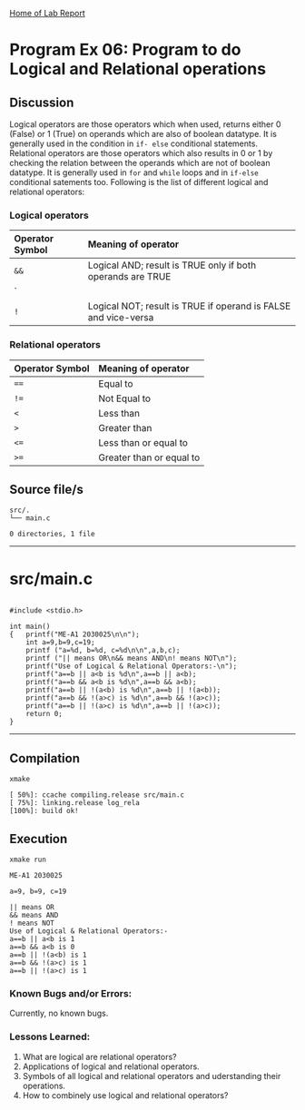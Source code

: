 [Home of Lab Report](../lab.html)

# Program Ex 06: Program to do Logical and Relational operations

## Discussion

Logical operators are those operators which when used, returns either 0 (False) or 1 (True) on operands which are also of boolean datatype. It is generally used in the condition in `if- else` conditional statements. Relational operators are those operators which also results in 0 or 1 by checking the relation between the operands which are not of boolean datatype. It is generally used in `for` and `while` loops and in `if-else` conditional satements too.
Following is the list of different logical and relational operators:

### Logical operators

| Operator Symbol | Meaning of operator |
| :-------------- | :------------------ |
| `&&` | Logical AND; result is TRUE only if both operands are TRUE |
| `||` | Logical OR; result is FALSE only if both operands are FALSE |
| `!` | Logical NOT; result is TRUE if operand is FALSE and vice-versa |

### Relational operators

| Operator Symbol | Meaning of operator |
| :-------------- | :------------------ |
| `==` | Equal to |
| `!=` | Not Equal to |
| `<` | Less than |
| `>` | Greater than |
| `<=` | Less than or equal to |
| `>=` | Greater than or equal to |

## Source file/s

```
src/.
└── main.c

0 directories, 1 file
```

---


# src/main.c

```

#include <stdio.h>

int main()
{   printf("ME-A1 2030025\n\n");
    int a=9,b=9,c=19;
    printf ("a=%d, b=%d, c=%d\n\n",a,b,c);
    printf ("|| means OR\n&& means AND\n! means NOT\n");
    printf("Use of Logical & Relational Operators:-\n");
    printf("a==b || a<b is %d\n",a==b || a<b);
    printf("a==b && a<b is %d\n",a==b && a<b);
    printf("a==b || !(a<b) is %d\n",a==b || !(a<b));
    printf("a==b && !(a>c) is %d\n",a==b && !(a>c));
    printf("a==b || !(a>c) is %d\n",a==b || !(a>c));
    return 0;
}

```

---

## Compilation

```
xmake

[ 50%]: ccache compiling.release src/main.c
[ 75%]: linking.release log_rela
[100%]: build ok!

```

## Execution
```
xmake run

ME-A1 2030025

a=9, b=9, c=19

|| means OR
&& means AND
! means NOT
Use of Logical & Relational Operators:-
a==b || a<b is 1
a==b && a<b is 0
a==b || !(a<b) is 1
a==b && !(a>c) is 1
a==b || !(a>c) is 1

```

### Known Bugs and/or Errors:

Currently, no known bugs.

### Lessons Learned:

1. What are logical are relational operators?
2. Applications of logical and relational operators.
2. Symbols of all logical and relational operators and uderstanding their operations. 
3. How to combinely use logical and relational operators?
